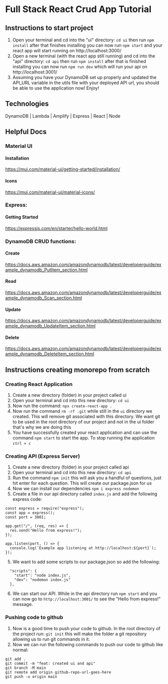 # Full Stack React Crud App Tutorial

## Instructions to start project

1. Open your terminal and cd into the "ui" directory: `cd ui` then run `npm install` after that finishes installing you can now run `npm start` and your react app will start running on http://localhost:3000/
2. Open a new terminal (with the react app still running) and cd into the "api" directory: `cd api` then run `npm install` after that is finished installing you can now run `npm run dev` which will run your api on http://localhost:3001/
3. Assuming you have your DynamoDB set up properly and updated the API_URL variable in the utils file with your deployed
API url, you should be able to use the application now! Enjoy!

## Technologies

DynamoDB | Lambda | Amplify | Express | React | Node

## Helpful Docs

### Material UI

#### Installation

https://mui.com/material-ui/getting-started/installation/

#### Icons

https://mui.com/material-ui/material-icons/

### Express:

#### Getting Started

https://expressjs.com/en/starter/hello-world.html

### DynamoDB CRUD functions:

#### Create

https://docs.aws.amazon.com/amazondynamodb/latest/developerguide/example_dynamodb_PutItem_section.html

#### Read

https://docs.aws.amazon.com/amazondynamodb/latest/developerguide/example_dynamodb_Scan_section.html

#### Update

https://docs.aws.amazon.com/amazondynamodb/latest/developerguide/example_dynamodb_UpdateItem_section.html

#### Delete

https://docs.aws.amazon.com/amazondynamodb/latest/developerguide/example_dynamodb_DeleteItem_section.html

## Instructions creating monorepo from scratch

### Creating React Application

1. Create a new directory (folder) in your project called ui
2. Open your terminal and cd into this new directory: `cd ui`
3. Now run the command: `npx create-react-app .`
4. Now run the command `rm -rf .git` while still in the `ui` directory we created. This will remove git associated with this directory. We want git to be used in the root directory of our project and not in the ui folder that's why we are doing this
5. You have successfully created your react application and can use the command `npm start` to start the app. To stop running the application `ctrl + c`

### Creating API (Express Server)

1. Create a new directory (folder) in your project called api
2. Open your terminal and cd into this new directory: `cd api`
3. Run the command `npm init` this will ask you a handful of questions, just hit enter for each question. This will create our package.json for us
4. Now we can install our dependencies `npm i express nodemon`
5. Create a file in our api directory called `index.js` and add the following express code:

```
const express = require("express");
const app = express();
const port = 3001;

app.get("/", (req, res) => {
  res.send("Hello from express!");
});

app.listen(port, () => {
  console.log(`Example app listening at http://localhost:${port}`);
});
```

5. We want to add some scripts to our package.json so add the following:

```
  "scripts": {
    "start": "node index.js",
    "dev": "nodemon index.js"
  },
```

6. We can start our API. While in the api directory run `npm start` and you can now go to `http://localhost:3001/` to see the "Hello from express!" message.

### Pushing code to github

1. Now is a good time to push your code to github. In the root directory of the project run: `git init` this will make the folder a git repository allowing us to run git commands in it.
2. Now we can run the following commands to push our code to github like normal:

```
git add .
git commit -m "feat: created ui and api"
git branch -M main
git remote add origin github-repo-url-goes-here
git push -u origin main
```
